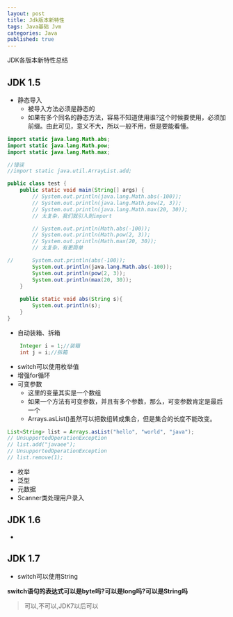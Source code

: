 ```yaml
---
layout: post
title: Jdk版本新特性
tags: Java基础 Jvm
categories: Java
published: true
---
```


JDK各版本新特性总结

## JDK 1.5

* 静态导入
 	- 被导入方法必须是静态的
 	- 如果有多个同名的静态方法，容易不知道使用谁?这个时候要使用，必须加前缀。由此可见，意义不大，所以一般不用，但是要能看懂。

```java
import static java.lang.Math.abs;
import static java.lang.Math.pow;
import static java.lang.Math.max;

//错误
//import static java.util.ArrayList.add;

public class test {
    public static void main(String[] args) {
        // System.out.println(java.lang.Math.abs(-100));
        // System.out.println(java.lang.Math.pow(2, 3));
        // System.out.println(java.lang.Math.max(20, 30));
        // 太复杂，我们就引入到import

        // System.out.println(Math.abs(-100));
        // System.out.println(Math.pow(2, 3));
        // System.out.println(Math.max(20, 30));
        // 太复杂，有更简单

//      System.out.println(abs(-100));
        System.out.println(java.lang.Math.abs(-100));
        System.out.println(pow(2, 3));
        System.out.println(max(20, 30));
    }
    
    public static void abs(String s){
        System.out.println(s);
    }
}
```

* 自动装箱、拆箱

```java
	Integer i = 1;//装箱
	int j = i;//拆箱
```

* switch可以使用枚举值
* 增强for循环
* 可变参数
    - 这里的变量其实是一个数组
    - 如果一个方法有可变参数，并且有多个参数，那么，可变参数肯定是最后一个
    - Arrays.asList()虽然可以把数组转成集合，但是集合的长度不能改变。

```java
List<String> list = Arrays.asList("hello", "world", "java");
// UnsupportedOperationException
// list.add("javaee");
// UnsupportedOperationException
// list.remove(1);
```

* 枚举
* 泛型
* 元数据
* Scanner类处理用户录入

## JDK 1.6

*

## JDK 1.7

* switch可以使用String

**switch语句的表达式可以是byte吗?可以是long吗?可以是String吗**

> 可以,不可以,JDK7以后可以






